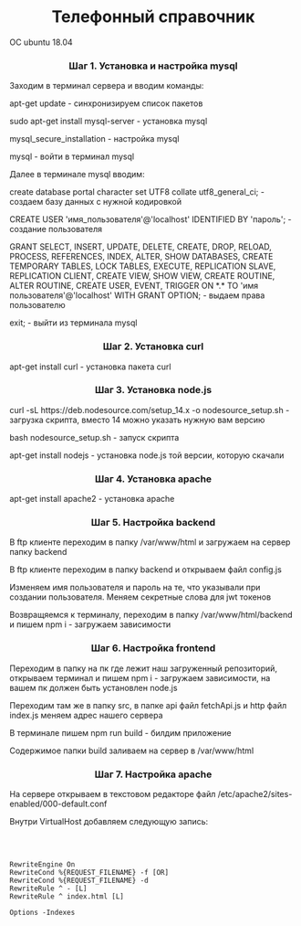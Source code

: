 <h1 align="center">Телефонный справочник</h1>
<p>OC ubuntu 18.04</p>
<h3 align="center">Шаг 1. Установка и настройка mysql</h3>
<p>Заходим в терминал сервера и вводим команды:</p>
<p>apt-get update - синхронизируем список пакетов</p>
<p>sudo apt-get install mysql-server - установка mysql</p>
<p>mysql_secure_installation - настройка mysql</p>
<p>mysql - войти в терминал mysql</p>
<p>Далее в терминале mysql вводим:</p>
<p>create database portal character set UTF8 collate utf8_general_ci; - создаем базу данных с нужной кодировкой</p>
<p>CREATE USER 'имя_пользователя'@'localhost' IDENTIFIED BY 'пароль'; - создание пользователя</p>
<p>GRANT SELECT, INSERT, UPDATE, DELETE, CREATE, DROP, RELOAD, PROCESS, REFERENCES, INDEX, ALTER, SHOW DATABASES, CREATE TEMPORARY TABLES, LOCK TABLES, EXECUTE, REPLICATION SLAVE, REPLICATION CLIENT, CREATE VIEW, SHOW VIEW, CREATE ROUTINE, ALTER ROUTINE, CREATE USER, EVENT, TRIGGER ON *.* TO 'имя пользователя'@'localhost' WITH GRANT OPTION; - выдаем права пользователю</p>
<p>exit; - выйти из терминала mysql</p>
<h3 align="center">Шаг 2. Установка curl</h3>
<p>apt-get install curl - установка пакета curl</p>
<h3 align="center">Шаг 3. Установка node.js</h3>
<p>curl -sL https://deb.nodesource.com/setup_14.x -o nodesource_setup.sh - загрузка скрипта, вместо 14 можно указать нужную вам версию</p>
<p>bash nodesource_setup.sh - запуск скрипта</p>
<p>apt-get install nodejs - установка node.js той версии, которую скачали</p>
<h3 align="center">Шаг 4. Установка apache</h3>
<p>apt-get install apache2 - установка apache</p>
<h3 align="center">Шаг 5. Настройка backend</h3>
<p>В ftp клиенте переходим в папку /var/www/html и загружаем на сервер папку backend</p>
<p>В ftp клиенте переходим в папку backend и открываем файл config.js</p>
<p>Изменяем имя пользователя и пароль на те, что указывали при создании пользователя. Меняем секретные слова для jwt токенов</p>
<p>Возвращяемся к терминалу, переходим в папку /var/www/html/backend и пишем npm i - загружаем зависимости</p>
<h3 align="center">Шаг 6. Настройка frontend</h3>
<p>Переходим в папку на пк где лежит наш загруженный репозиторий, открываем терминал и пишем npm i - загружаем зависимости, на вашем пк должен быть установлен node.js</p>
<p>Переходим там же в папку src, в папке api файл fetchApi.js и http файл index.js меняем адрес нашего сервера</p>
<p>В терминале пишем npm run build - билдим приложение</p>
<p>Содержимое папки build заливаем на сервер в /var/www/html</p>
<h3 align="center">Шаг 7. Настройка apache</h3>
<p>На сервере открываем в текстовом редакторе файл /etc/apache2/sites-enabled/000-default.conf</p>
<p>Внутри VirtualHost добавляем следующую запись:</p>
<pre>
<Directory "/var/www/html">

    RewriteEngine On
    RewriteCond %{REQUEST_FILENAME} -f [OR]
    RewriteCond %{REQUEST_FILENAME} -d
    RewriteRule ^ - [L]
    RewriteRule ^ index.html [L]

    Options -Indexes

  </Directory>
</pre>
<p></p>
<p></p>
<p></p>
<p></p>
<p></p>
<p></p>
